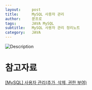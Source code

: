 ```yaml
---
layout:     post
title:      MySQL 사용자 관리
author:     쭌프로
tags:       JAVA MySQL
subtitle:   MySQL 사용자 관리 정리노트
category:   JAVA
---
```


<!-- Start Writing Below in Markdown -->

![Description](https://alalstjr.github.io/jjunpro.github.io/img/java_bg.png)

# 참고자료
<a href="https://blog.opid.kr/237">[MySQL] 사용자 관리(추가, 삭제, 권한 부여)</a>
